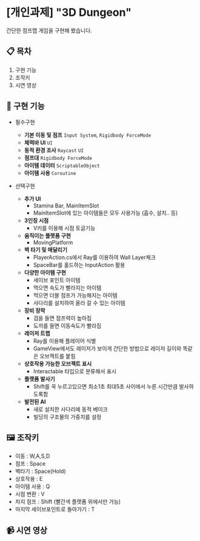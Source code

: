 # [개인과제] "3D Dungeon"
간단한 점프맵 게임을 구현해 봤습니다.

## 📋 목차
1. 구현 기능
2. 조작키
3. 시연 영상


## 📌 구현 기능
 - 필수구현
   - **기본 이동 및 점프** `Input System`, `Rigidbody ForceMode` 
   - **체력바 UI** `UI` 
   - **동적 환경 조사** `Raycast` `UI` 
   - **점프대** `Rigidbody ForceMode`
   - **아이템 데이터** `ScriptableObject`
   - **아이템 사용** `Coroutine` 

 - 선택구현
   - **추가 UI**
     - Stamina Bar, MainItemSlot
     - MainItemSlot에 있는 아이템들은 모두 사용가능 (흡수, 설치.. 등)
   - **3인칭 시점**
     - V키를 이용해 시점 토글기능
   - **움직이는 플랫폼 구현**
       - MovingPlatform
   - **벽 타기 및 매달리기**
       - PlayerAction.cs에서 Ray를 이용하여 Wall Layer체크
       - SpaceBar를 홀드하는 InputAction 활용
   - **다양한 아이템 구현**
       - 세이브 포인트 아이템
       - 먹으면 속도가 빨라지는 아이템
       - 먹으면 더블 점프가 가능해지는 아이템
       - 사다리를 설치하여 올라 갈 수 있는 아이템
   - **장비 장착**
       - 검을 들면 점프력이 높아짐
       - 도끼를 들면 이동속도가 빨라짐
   - **레이저 트랩**
       - Ray를 이용해 플레이어 식별
       - GameView에서도 레이저가 보이게 간단한 방법으로 레이저 길이와 똑같은 오브젝트를 붙힘
   - **상호작용 가능한 오브젝트 표시**
       - Interactable 타입으로 분류해서 표시
   - **플랫폼 발사기**
       - Shift를 꾹 누르고있으면 최소1초 최대5초 사이에서 누른 시간만큼 발사하도록함
   - **발전된 AI**
       - 새로 설치한 사다리에 동적 베이크
       - 빌딩의 구조물의 가중치를 설정
    

## 🖼 조작키
 - 이동 : W,A,S,D  
 - 점프 : Space  
 - 벽타기 : Space(Hold)  
 - 상호작용 : E  
 - 아이템 사용 : Q  
 - 시점 변환 : V  
 - 차지 점프 : Shift (빨간색 플랫폼 위에서만 가능)  
 - 마지막 세이브포인트로 돌아가기 : T

## 📹 시연 영상

